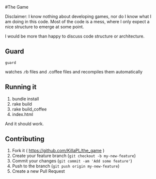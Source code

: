 #The Game

Disclaimer: I know nothing about developing games, nor do I know what I am doing in this code. Most of the code is a mess, where I only expect a nice structure to emerge at some point.

I would be more than happy to discuss code structure or architecture.

## Guard

    guard

watches .rb files and .coffee files and recompiles them automatically

## Running it

1. bundle install
2. rake build
3. rake build_coffee
4. index.html

And it should work.

## Contributing

1. Fork it ( https://github.com/KillaPL/the_game )
2. Create your feature branch (`git checkout -b my-new-feature`)
3. Commit your changes (`git commit -am 'Add some feature'`)
4. Push to the branch (`git push origin my-new-feature`)
5. Create a new Pull Request

